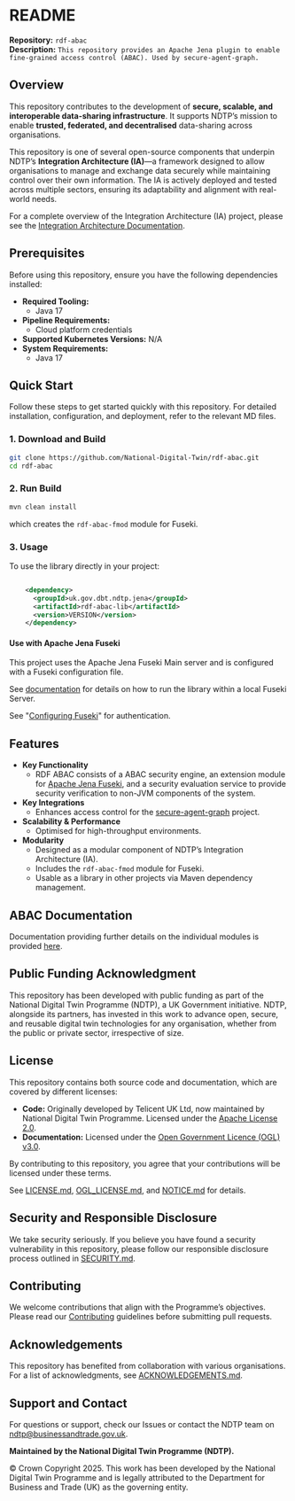 # README  

**Repository:** `rdf-abac`  
**Description:** `This repository provides an Apache Jena plugin to enable fine-grained access control (ABAC). Used by secure-agent-graph.`

<!-- SPDX-License-Identifier: Apache-2.0 AND OGL-UK-3.0 -->

## Overview  
This repository contributes to the development of **secure, scalable, and interoperable data-sharing infrastructure**. It supports NDTP’s mission to enable **trusted, federated, and decentralised** data-sharing across organisations.  

This repository is one of several open-source components that underpin NDTP’s **Integration Architecture (IA)**—a framework designed to allow organisations to manage and exchange data securely while maintaining control over their own information. The IA is actively deployed and tested across multiple sectors, ensuring its adaptability and alignment with real-world needs. 

For a complete overview of the Integration Architecture (IA) project, please see the [Integration Architecture Documentation](https://github.com/National-Digital-Twin/integration-architecture-documentation).

## Prerequisites  
Before using this repository, ensure you have the following dependencies installed:  
- **Required Tooling:** 
    - Java 17
- **Pipeline Requirements:** 
    - Cloud platform credentials
- **Supported Kubernetes Versions:** N/A
- **System Requirements:** 
    - Java 17

## Quick Start  
Follow these steps to get started quickly with this repository. For detailed installation, configuration, and deployment, refer to the relevant MD files.  

### 1. Download and Build  
```sh  
git clone https://github.com/National-Digital-Twin/rdf-abac.git
cd rdf-abac
```
### 2. Run Build  
```sh  
mvn clean install
```

which creates the `rdf-abac-fmod` module for Fuseki.
### 3. Usage

To use the library directly in your project:

```xml

    <dependency>
      <groupId>uk.gov.dbt.ndtp.jena</groupId>
      <artifactId>rdf-abac-lib</artifactId>
      <version>VERSION</version>
    </dependency>

```
#### Use with Apache Jena Fuseki
This project uses the Apache Jena Fuseki Main server and is configured with a
Fuseki configuration file.

See [documentation](docs/abac-fuseki-server.md) for details on how to run the library within a local Fuseki Server.

See "[Configuring Fuseki](https://jena.apache.org/documentation/fuseki2/fuseki-configuration.html)"
for authentication.

## Features
- **Key Functionality**  
   - RDF ABAC consists of a ABAC security engine, an extension module for [Apache Jena Fuseki](https://jena.apache.org/documentation/fuseki2/),
and a security evaluation service to provide security verification
to non-JVM components of the system.
- **Key Integrations**  
    - Enhances access control for the [secure-agent-graph](https://github.com/National-Digital-Twin/secure-agent-graph) project.  
- **Scalability & Performance**  
    - Optimised for high-throughput environments.
- **Modularity**  
    - Designed as a modular component of NDTP’s Integration Architecture (IA).  
    - Includes the `rdf-abac-fmod` module for Fuseki.  
    - Usable as a library in other projects via Maven dependency management.  

## ABAC Documentation  
Documentation providing further details on the individual modules is provided [here](docs/abac.md ). 

## Public Funding Acknowledgment  
This repository has been developed with public funding as part of the National Digital Twin Programme (NDTP), a UK Government initiative. NDTP, alongside its partners, has invested in this work to advance open, secure, and reusable digital twin technologies for any organisation, whether from the public or private sector, irrespective of size.  

## License  
This repository contains both source code and documentation, which are covered by different licenses:  
- **Code:** Originally developed by Telicent UK Ltd, now maintained by National Digital Twin Programme. Licensed under the [Apache License 2.0](LICENSE.md).  
- **Documentation:** Licensed under the [Open Government Licence (OGL) v3.0](OGL_LICENSE.md).  

By contributing to this repository, you agree that your contributions will be licensed under these terms.

See [LICENSE.md](LICENSE.md), [OGL_LICENSE.md](OGL_LICENSE.md), and [NOTICE.md](NOTICE.md) for details.  

## Security and Responsible Disclosure  
We take security seriously. If you believe you have found a security vulnerability in this repository, please follow our responsible disclosure process outlined in [SECURITY.md](SECURITY.md).  

## Contributing  
We welcome contributions that align with the Programme’s objectives. Please read our [Contributing](CONTRIBUTING.md) guidelines before submitting pull requests.  

## Acknowledgements  
This repository has benefited from collaboration with various organisations. For a list of acknowledgments, see [ACKNOWLEDGEMENTS.md](ACKNOWLEDGEMENTS.md).  

## Support and Contact  
For questions or support, check our Issues or contact the NDTP team on ndtp@businessandtrade.gov.uk.

**Maintained by the National Digital Twin Programme (NDTP).**  

© Crown Copyright 2025. This work has been developed by the National Digital Twin Programme and is legally attributed to the Department for Business and Trade (UK) as the governing entity.
